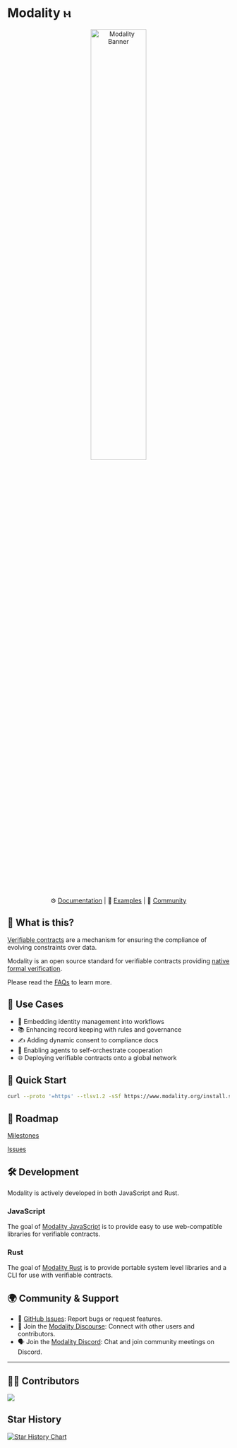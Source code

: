 # Modality ⲙ

<div align="center">
  <img src="https://raw.githubusercontent.com/modality-org/modality-rust/main/docs/static/img/modality_banner.jpg" alt="Modality Banner" width="50%" />
</div>

<div align="center">

⚙️ [Documentation](https://www.modality.org/docs) | 🌟 [Examples](https://github.com/modality-org/modality/examples) | 💬 [Community](https://discuss.modality.org/)

</div>

## 🤔 What is this?

[Verifiable contracts](/docs/faq.md) are a mechanism for ensuring the compliance of evolving constraints over data.

Modality is an open source standard for verifiable contracts providing [native formal verification](/docs/faq.md).

Please read the [FAQs](/docs/faq.md) to learn more.

## 🎯 Use Cases

* 🔐 Embedding identity management into workflows
* 📚 Enhancing record keeping with rules and governance
* ✍️ Adding dynamic consent to compliance docs
* 🤖 Enabling agents to self-orchestrate cooperation
* 🌐 Deploying verifiable contracts onto a global network

## 🚀 Quick Start

```bash
curl --proto '=https' --tlsv1.2 -sSf https://www.modality.org/install.sh | sh
```

## 🏁 Roadmap

[Milestones](https://github.com/modality-org/modality/milestones)

[Issues](https://github.com/modality-org/modality/issues)


## 🛠️ Development

Modality is actively developed in both JavaScript and Rust.

### JavaScript
The goal of [Modality JavaScript](https://github.com/modality-org/modality/js) is to provide easy to use web-compatible libraries for verifiable contracts.

### Rust
The goal of [Modality Rust](https://github.com/modality-org/modality/rust) is to provide portable system level libraries and a CLI for use with verifiable contracts.


## 🌍 Community & Support

- 📂 [GitHub Issues](https://github.com/modality-dev/modality/issues): Report bugs or request features.
- 💬 Join the [Modality Discourse](https://discuss.modality.org/): Connect with other users and contributors.
- 🗣️ Join the [Modality Discord](https://discord.gg/KpYFdrfnkS): Chat and join community meetings on Discord.

---

## 🧑‍💻 Contributors

<a href="https://github.com/modality-org/modality/graphs/contributors"><img src="https://contrib.rocks/image?repo=modality-org/modality" /></a>

## Star History

[![Star History Chart](https://api.star-history.com/svg?repos=modality-org/modality&type=Date)](https://star-history.com/#modality-org/modality&Date)